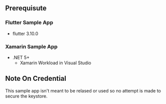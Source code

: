 ## Prerequisute

### Flutter Sample App

- flutter 3.10.0

### Xamarin Sample App

- .NET 5+
  - Xamarin Workload in Visual Studio

## Note On Credential

This sample app isn't meant to be relased or used so no attempt is made to secure the keystore.
